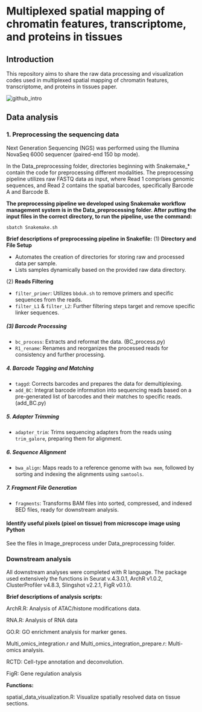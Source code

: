 # Multiplexed spatial mapping of chromatin features, transcriptome, and proteins in tissues

## Introduction
This repository aims to share the raw data processing and visualization codes used in multiplexed spatial mapping of chromatin features, transcriptome, and proteins in tissues paper.


![github_intro](https://github.com/liranmao/Spatial_multi_omics/assets/78578236/2986f184-04c3-4fc2-8166-9e088c83a7cb)


## Data analysis
### 1. Preprocessing the sequencing data
 Next Generation Sequencing (NGS) was performed using the Illumina NovaSeq 6000 sequencer (paired-end 150 bp mode). 
 
In the Data_preprocessing folder, directories beginning with Snakemake_* contain the code for preprocessing different modalities. The preprocessing pipeline utilizes raw FASTQ data as input, where Read 1 comprises genomic sequences, and Read 2 contains the spatial barcodes, specifically Barcode A and Barcode B.

**The preprocessing pipeline we developed using Snakemake workflow management system is in the Data_preprocessing folder. After putting the input files in the correct directory, to run the pipeline, use the command:**

    sbatch Snakemake.sh


**Brief descriptions of preprocessing pipeline in Snakefile:**
(1) **Directory and File Setup**
- Automates the creation of directories for storing raw and processed data per sample.
- Lists samples dynamically based on the provided raw data directory.

(2) **Reads Filtering**
- `filter_primer`: Utilizes `bbduk.sh` to remove primers and specific sequences from the reads.
- `filter_L1` & `filter_L2`: Further filtering steps target and remove specific linker sequences.

##### (3) **Barcode Processing**
- `bc_process`: Extracts and reformat the data. (BC_process.py)
- `R1_rename`: Renames and reorganizes the processed reads for consistency and further processing.

##### 4. **Barcode Tagging and Matching**
- `taggd`: Corrects barcodes and prepares the data for demultiplexing.
- `add_BC`: Integrat barcode information into sequencing reads based on a pre-generated list of barcodes and their matches to specific reads. (add_BC.py)

##### 5. **Adapter Trimming**
- `adapter_trim`: Trims sequencing adapters from the reads using `trim_galore`, preparing them for alignment.

##### 6. **Sequence Alignment**
- `bwa_align`: Maps reads to a reference genome with `bwa mem`, followed by sorting and indexing the alignments using `samtools`.

##### 7. **Fragment File Generation**
- `fragments`: Transforms BAM files into sorted, compressed, and indexed BED files, ready for downstream analysis.




####  Identify useful pixels (pixel on tissue) from microscope image using Python
See the files in Image_preprocess under Data_preprocessing folder.



### Downstream analysis
All downstream analyses were completed with R language. The package used extensively the functions in Seurat v.4.3.0.1, ArchR v1.0.2, ClusterProfiler v4.8.3, Slingshot v2.2.1, FigR v0.1.0. 

**Brief descriptions of analysis scripts:**

ArchR.R: Analysis of ATAC/histone modifications data.

RNA.R: Analysis of RNA data

GO.R: GO enrichment analysis for marker genes.

Multi_omics_integration.r and Multi_omics_integration_prepare.r: Multi-omics analysis.

RCTD: Cell-type annotation and deconvolution.

FigR: Gene regulation analysis

**Functions:**

spatial_data_visualization.R: Visualize spatially resolved data on tissue sections.



